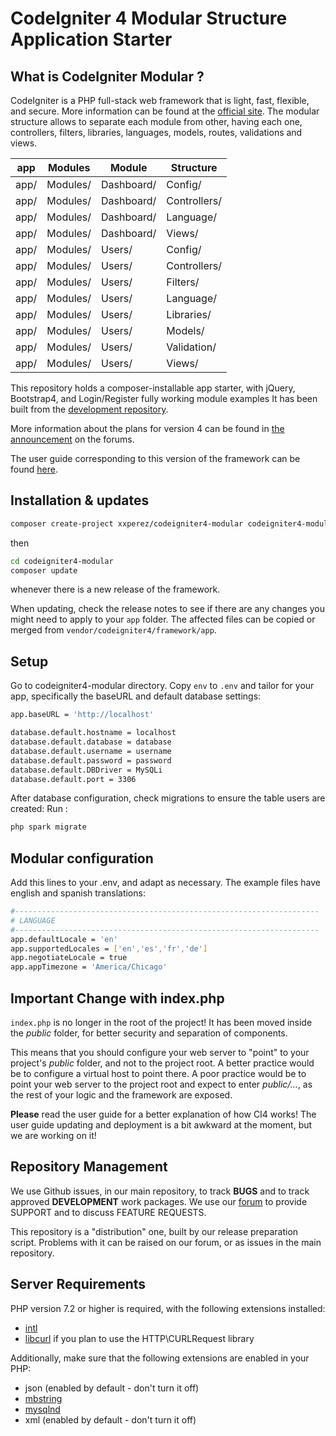 # CodeIgniter 4 Modular Structure Application Starter

## What is CodeIgniter Modular ?

CodeIgniter is a PHP full-stack web framework that is light, fast, flexible, and secure. 
More information can be found at the [official site](http://codeigniter.com).
The modular structure allows to separate each module from other, having each one, controllers, filters, libraries, languages, models, routes, validations and views.   

| app | Modules | Module | Structure |
| --- | ------- | ------ | --------- | 
| app/ | Modules/ | Dashboard/ | Config/ | 
| app/ | Modules/ | Dashboard/ | Controllers/ | 
| app/ | Modules/ | Dashboard/ | Language/ | 
| app/ | Modules/ | Dashboard/ | Views/ | 
| app/ | Modules/ | Users/ | Config/ | 
| app/ | Modules/ | Users/ | Controllers/ | 
| app/ | Modules/ | Users/ | Filters/ | 
| app/ | Modules/ | Users/ | Language/ | 
| app/ | Modules/ | Users/ | Libraries/ | 
| app/ | Modules/ | Users/ | Models/ | 
| app/ | Modules/ | Users/ | Validation/ | 
| app/ | Modules/ | Users/ | Views/ | 

This repository holds a composer-installable app starter, with jQuery, Bootstrap4, and Login/Register fully working module examples
It has been built from the 
[development repository](https://github.com/codeigniter4/CodeIgniter4).

More information about the plans for version 4 can be found in [the announcement](http://forum.codeigniter.com/thread-62615.html) on the forums.

The user guide corresponding to this version of the framework can be found
[here](https://codeigniter4.github.io/userguide/). 

## Installation & updates

```sh
composer create-project xxperez/codeigniter4-modular codeigniter4-modular
```
then 
```sh
cd codeigniter4-modular
composer update
``` 
whenever there is a new release of the framework.

When updating, check the release notes to see if there are any changes you might need to apply
to your `app` folder. The affected files can be copied or merged from
`vendor/codeigniter4/framework/app`.

## Setup

Go to codeigniter4-modular directory.
Copy `env` to `.env` and tailor for your app, specifically the baseURL
and default database settings:

```sh
app.baseURL = 'http://localhost'

database.default.hostname = localhost
database.default.database = database
database.default.username = username
database.default.password = password
database.default.DBDriver = MySQLi
database.default.port = 3306
```

After database configuration, check migrations to ensure the table users are created:
Run : 
```sh
php spark migrate
```

## Modular configuration
Add this lines to your .env, and adapt as necessary. The example files have english and spanish translations:

```sh
#--------------------------------------------------------------------
# LANGUAGE
#--------------------------------------------------------------------
app.defaultLocale = 'en'
app.supportedLocales = ['en','es','fr','de']
app.negotiateLocale = true
app.appTimezone = 'America/Chicago'
```


## Important Change with index.php

`index.php` is no longer in the root of the project! It has been moved inside the *public* folder,
for better security and separation of components.

This means that you should configure your web server to "point" to your project's *public* folder, and
not to the project root. A better practice would be to configure a virtual host to point there. A poor practice would be to point your web server to the project root and expect to enter *public/...*, as the rest of your logic and the
framework are exposed.

**Please** read the user guide for a better explanation of how CI4 works!
The user guide updating and deployment is a bit awkward at the moment, but we are working on it!

## Repository Management

We use Github issues, in our main repository, to track **BUGS** and to track approved **DEVELOPMENT** work packages.
We use our [forum](http://forum.codeigniter.com) to provide SUPPORT and to discuss
FEATURE REQUESTS.

This repository is a "distribution" one, built by our release preparation script. 
Problems with it can be raised on our forum, or as issues in the main repository.

## Server Requirements

PHP version 7.2 or higher is required, with the following extensions installed: 

- [intl](http://php.net/manual/en/intl.requirements.php)
- [libcurl](http://php.net/manual/en/curl.requirements.php) if you plan to use the HTTP\CURLRequest library

Additionally, make sure that the following extensions are enabled in your PHP:

- json (enabled by default - don't turn it off)
- [mbstring](http://php.net/manual/en/mbstring.installation.php)
- [mysqlnd](http://php.net/manual/en/mysqlnd.install.php)
- xml (enabled by default - don't turn it off)


